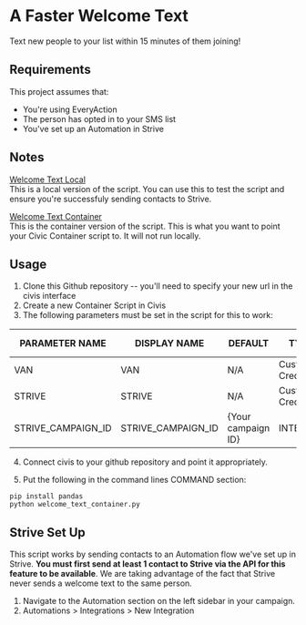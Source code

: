 # A Faster Welcome Text

Text new people to your list within 15 minutes of them joining!

## Requirements
This project assumes that:

* You're using EveryAction
* The person has opted in to your SMS list
* You've set up an Automation in Strive 

## Notes

[Welcome Text Local](https://github.com/sunrisedatadept/a-faster-welcome-text/blob/main/welcome_text_local.py)  
This is a local version of the script. You can use this to test the script and ensure you're successfuly sending contacts to Strive.   

[Welcome Text Container](https://github.com/sunrisedatadept/a-faster-welcome-text/blob/main/welcome_text_container.py)  
This is the container version of the script. This is what you want to point your Civic Container script to. It will not run locally. 

## Usage

1. Clone this Github repository -- you'll need to specify your new url in the civis interface
2. Create a new Container Script in Civis
3. The following parameters must be set in the script for this to work:

| PARAMETER NAME     | DISPLAY NAME       | DEFAULT            | TYPE              | MAKE REQUIRED |
|--------------------|--------------------|--------------------|-------------------|---------------|
| VAN                | VAN                | N/A                | Custom Credential | Yes           |
| STRIVE             | STRIVE             | N/A                | Custom Credential | Yes           |
| STRIVE_CAMPAIGN_ID | STRIVE_CAMPAIGN_ID | {Your campaign ID} | INTEGER           | YES           |

4. Connect civis to your github repository and point it appropriately.

5. Put the following in the command lines COMMAND section:

```
pip install pandas
python welcome_text_container.py

```
## Strive Set Up

This script works by sending contacts to an Automation flow we've set up in Strive. **You must first send at least 1 contact to Strive via the API for this feature to be available**. We are taking advantage of the fact that Strive never sends a welcome text to the same person. 

1. Navigate to the Automation section on the left sidebar in your campaign.
2. Automations > Integrations > New Integration


